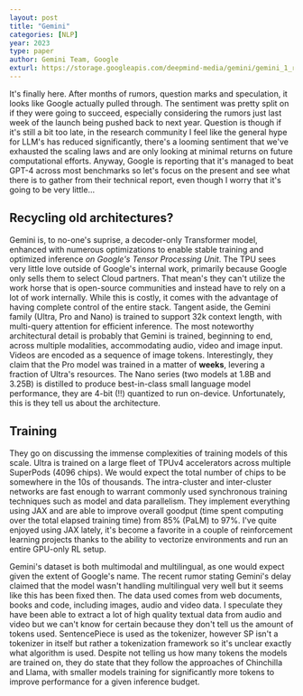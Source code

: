 ```yaml
---
layout: post
title: "Gemini"
categories: [NLP]
year: 2023
type: paper
author: Gemini Team, Google
exturl: https://storage.googleapis.com/deepmind-media/gemini/gemini_1_report.pdf
---
```

It's finally here. After months of rumors, question marks and speculation, it looks like Google actually pulled through. The sentiment
was pretty split on if they were going to succeed, especially considering the rumors just last week of the launch being pushed back
to next year. Question is though if it's still a bit too late, in the research community I feel like the general hype for LLM's has
reduced significantly, there's a looming sentiment that we've exhausted the scaling laws and are only looking at minimal returns
on future computational efforts. Anyway, Google is reporting that it's managed to beat GPT-4 across most benchmarks so let's focus
on the present and see what there is to gather from their technical report, even though I worry that it's going to be very little...

## Recycling old architectures?
Gemini is, to no-one's suprise, a decoder-only Transformer model, enhanced with numerous optimizations to enable stable training
and optimized inference *on Google's Tensor Processing Unit*. The TPU sees very little love outside of Google's internal work, primarily
because Google only sells them to select Cloud partners. That mean's they can't utilize the work horse that is open-source communities 
and instead have to rely on a lot of work internally. While this is costly, it comes with the advantage of having complete control of the
entire stack. Tangent aside, the Gemini family (Ultra, Pro and Nano) is trained to support 32k context length, with multi-query attention
for efficient inference. The most noteworthy architectural detail is probably that Gemini is trained, beginning to end, across multiple
modalities, accommodating audio, video and image input. Videos are encoded as a sequence of image tokens. Interestingly, they claim that
the Pro model was trained in a matter of **weeks**, levering a fraction of Ultra's resources. The Nano series (two models at 1.8B and 3.25B)
is distilled to produce best-in-class small language model performance, they are 4-bit (!!) quantized to run on-device. Unfortunately, 
this is they tell us about the architecture.

## Training
They go on discussing the immense complexities of training models of this scale. Ultra is trained on a large fleet of TPUv4 accelerators 
across multiple SuperPods (4096 chips). We would expect the total number of chips to be somewhere in the 10s of thousands. The intra-cluster
and inter-cluster networks are fast enough to warrant commonly used synchronous training techniques such as model and data parallelism. They 
implement everything using JAX and are able to improve overall goodput (time spent computing over the total elapsed training time) from 85% (PaLM) 
to 97%. I've quite enjoyed using JAX lately, it's become a favorite in a couple of reinforcement learning projects thanks to the ability to
vectorize environments and run an entire GPU-only RL setup.

Gemini's dataset is both multimodal and multilingual, as one would expect given the extent of Google's name. The recent rumor stating Gemini's
delay claimed that the model wasn't handling multilingual very well but it seems like this has been fixed then. The data used comes from web
documents, books and code, including images, audio and video data. I speculate they have been able to extract a lot of high quality textual
data from audio and video but we can't know for certain because they don't tell us the amount of tokens used. SentencePiece is used as the tokenizer,
however SP isn't a tokenizer in itself but rather a tokenization framework so it's unclear exactly what algorithm is used. Despite not telling
us how many tokens the models are trained on, they do state that they follow the approaches of Chinchilla and Llama, with smaller models training
for significantly more tokens to improve performance for a given inference budget. 


